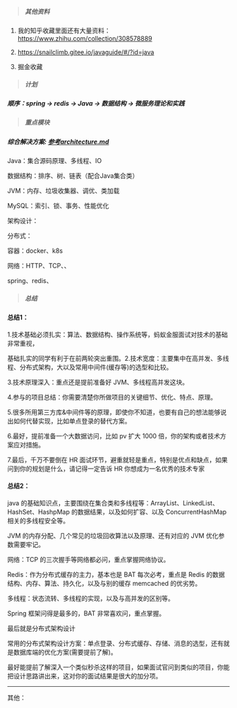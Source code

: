 > ##### 其他资料

1. 我的知乎收藏里面还有大量资料：https://www.zhihu.com/collection/308578889

2. https://snailclimb.gitee.io/javaguide/#/?id=java

3. 掘金收藏

> ##### 计划

##### 顺序：spring -> redis -> Java -> 数据结构 -> 微服务理论和实践



> ##### 重点模块

##### 综合解决方案: [参考architecture.md](architecture.md)

Java：集合源码原理、多线程、IO

数据结构：排序、树、链表（配合Java集合类）

JVM：内存、垃圾收集器、调优、类加载

MySQL：索引、锁、事务、性能优化

架构设计：

分布式：

容器：docker、k8s

网络：HTTP、TCP、、

spring、redis、



> ##### 总结

#### 总结1：

1.技术基础必须扎实：算法、数据结构、操作系统等，蚂蚁金服面试对技术的基础非常重视， 

基础扎实的同学有利于在前两轮突出重围。2.技术宽度：主要集中在高并发、多线程、分布式架构，大以及常用中间件(缓存等)的选型和比较。 

3.技术原理深入：重点还是提前准备好 JVM、多线程高并发这块。 

4.参与的项目总结：你需要清楚你所做项目的关键细节、优化、特点、原理。 

5.很多所用第三方库&中间件等的原理，即使你不知道，也要有自己的想法能够说出如何代替实现，比如单点登录的替代方案。 

6.最好，提前准备一个大数据访问，比如 pv 扩大 1000 倍，你的架构或者技术方案应对措施。 

7.最后，千万不要倒在 HR 面试环节，避重就轻是重点，特别是优点和缺点，如果问到你的规划是什么，请记得一定告诉 HR 你想成为一名优秀的技术专家

#### 总结2：

java 的基础知识点，主要围绕在集合类和多线程等：ArrayList、LinkedList、HashSet、HashpMap 的数据结果，以及如何扩容、以及 ConcurrentHashMap 相关的多线程安全等。 

JVM 的内存分配、几个常见的垃圾回收算法以及原理、还有对应的 JVM 优化参数需要牢记。 

网络：TCP 的三次握手等网络都必问，重点掌握网络协议。 

Redis：作为分布式缓存的主力，基本也是 BAT 每次必考，重点是 Redis 的数据结构、内存、算法、持久化，以及与别的缓存 memcached 的优劣势。 

多线程：状态流转、多线程的实现，以及与高并发的区别等。 

Spring 框架问得是最多的，BAT 非常喜欢问，重点掌握。 

最后就是分布式架构设计 

常用的分布式架构设计方案：单点登录、分布式缓存、存储、消息的选型，还有就是数据库端的优化方案(需要提前了解)。 

最好能提前了解深入一个类似秒杀这样的项目，如果面试官问到类似的项目，你能把设计思路讲出来，这对你的面试结果是很大的加分项。 

------

其他：

